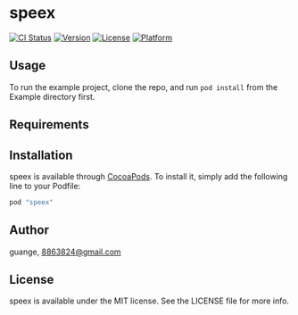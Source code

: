 # speex

[![CI Status](http://img.shields.io/travis/guange/speex.svg?style=flat)](https://travis-ci.org/guange/speex)
[![Version](https://img.shields.io/cocoapods/v/speex.svg?style=flat)](http://cocoapods.org/pods/speex)
[![License](https://img.shields.io/cocoapods/l/speex.svg?style=flat)](http://cocoapods.org/pods/speex)
[![Platform](https://img.shields.io/cocoapods/p/speex.svg?style=flat)](http://cocoapods.org/pods/speex)

## Usage

To run the example project, clone the repo, and run `pod install` from the Example directory first.

## Requirements

## Installation

speex is available through [CocoaPods](http://cocoapods.org). To install
it, simply add the following line to your Podfile:

```ruby
pod "speex"
```

## Author

guange, 8863824@gmail.com

## License

speex is available under the MIT license. See the LICENSE file for more info.
